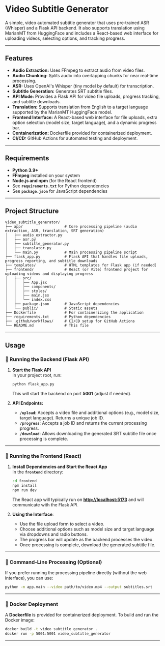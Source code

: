 
# Video Subtitle Generator

A simple, video automated subtitle generator that uses pre‑trained ASR (Whisper) and a Flask API backend. It also supports translation using MarianMT from HuggingFace and includes a React-based web interface for uploading videos, selecting options, and tracking progress.

---

## Features

- **Audio Extraction:** Uses FFmpeg to extract audio from video files.
- **Audio Chunking:** Splits audio into overlapping chunks for near real‑time processing.
- **ASR:** Uses OpenAI's Whisper (tiny model by default) for transcription.
- **Subtitle Generation:** Generates SRT subtitle files.
- **API Mode:** Provides a Flask API for video file uploads, progress tracking, and subtitle downloads.
- **Translation:** Supports translation from English to a target language supported by the MarianMT HuggingFace model.
- **Frontend Interface:** A React-based web interface for file uploads, extra option selection (model size, target language), and a dynamic progress bar.
- **Containerization:** Dockerfile provided for containerized deployment.
- **CI/CD:** GitHub Actions for automated testing and deployment.

---

## Requirements

- **Python 3.9+**
- **FFmpeg** installed on your system
- **Node.js and npm** (for the React frontend)
- See **`requirements.txt`** for Python dependencies
- See **`package.json`** for JavaScript dependencies

---

## Project Structure

```
video_subtitle_generator/
├── app/                   # Core processing pipeline (audio extraction, ASR, translation, SRT generation)
│   ├── audio_extractor.py
│   ├── asr.py
│   ├── subtitle_generator.py
│   ├── translator.py
│   └── main.py            # Main processing pipeline script
├── flask_app.py           # Flask API that handles file uploads, progress reporting, and subtitle downloads
├── templates/             # HTML templates for Flask app (if needed)
├── frontend/              # React (or Vite) frontend project for uploading videos and displaying progress
│   ├── src/
│   │   ├── App.jsx
│   │   ├── components/
│   │   ├── styles/
│   │   ├── main.jsx
│   │   └── index.css
│   ├── package.json       # JavaScript dependencies
│   └── public/            # Static assets
├── Dockerfile             # For containerizing the application
├── requirements.txt       # Python dependencies
├── .github/workflows/     # CI/CD setup for GitHub Actions
└── README.md              # This file
```

---

## Usage

### 🔹 Running the Backend (Flask API)

1. **Start the Flask API**  
   In your project root, run:

   ```bash
   python flask_app.py
   ```

   This will start the backend on port **5001** (adjust if needed).

2. **API Endpoints:**
   - **`/upload`**: Accepts a video file and additional options (e.g., model size, target language). Returns a unique job ID.
   - **`/progress`**: Accepts a job ID and returns the current processing progress.
   - **`/download`**: Allows downloading the generated SRT subtitle file once processing is complete.

---

### 🔹 Running the Frontend (React)

1. **Install Dependencies and Start the React App**  
   In the **`frontend`** directory:

   ```bash
   cd frontend
   npm install
   npm run dev
   ```

   The React app will typically run on **[http://localhost:5173](http://localhost:5173)** and will communicate with the Flask API.

2. **Using the Interface**:
   - Use the file upload form to select a video.
   - Choose additional options such as model size and target language via dropdowns and radio buttons.
   - The progress bar will update as the backend processes the video.
   - Once processing is complete, download the generated subtitle file.

---

### 🔹 Command-Line Processing (Optional)

If you prefer running the processing pipeline directly (without the web interface), you can use:

```bash
python -m app.main --video path/to/video.mp4 --output subtitles.srt
```

---

### 🔹 Docker Deployment

A **Dockerfile** is provided for containerized deployment. To build and run the Docker image:

```bash
docker build -t video_subtitle_generator .
docker run -p 5001:5001 video_subtitle_generator
```

---
